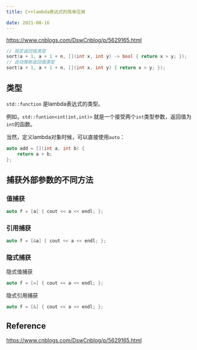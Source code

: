 ```yaml
---
title: C++lambda表达式的简单应用

date: 2021-08-16
---
```


<https://www.cnblogs.com/DswCnblog/p/5629165.html>

```cpp
// 规定返回值类型
sort(a + 1, a + 1 + n, [](int x, int y) -> bool { return x > y; });
// 自动推断返回值类型
sort(a + 1, a + 1 + n, [](int x, int y) { return x > y; });
```


## 类型

`std::function` 是lambda表达式的类型。

例如，`std::funtion<int(int,int)>` 就是一个接受两个`int`类型参数，返回值为`int`的函数。

当然，定义lambda对象时候，可以直接使用`auto`：
```cpp
auto add = [](int a, int b) {
    return a + b;
};
```

## 捕获外部参数的不同方法

### 值捕获
```cpp
auto f = [a] { cout << a << endl; }; 
```
### 引用捕获
```cpp
auto f = [&a] { cout << a << endl; }; 
```
### 隐式捕获
隐式值捕获
```cpp
auto f = [=] { cout << a << endl; }; 
```
隐式引用捕获
```cpp
auto f = [&] { cout << a << endl; }; 
```

## Reference
<https://www.cnblogs.com/DswCnblog/p/5629165.html>
